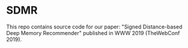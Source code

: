 # SDMR
This repo contains source code for our paper: "Signed Distance-based Deep Memory Recommender" published in WWW 2019 (TheWebConf 2019).

